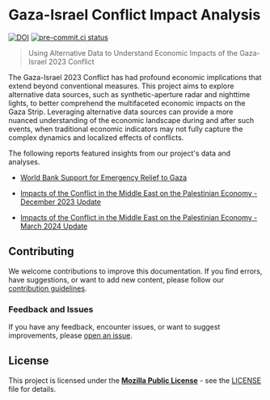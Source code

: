 # Gaza-Israel Conflict Impact Analysis

[![DOI](https://zenodo.org/badge/707308540.svg)](https://zenodo.org/doi/10.5281/zenodo.10684882)
[![pre-commit.ci status](https://results.pre-commit.ci/badge/github/datapartnership/gaza-israel-conflict-impact-analysis/main.svg)](https://results.pre-commit.ci/latest/github/datapartnership/gaza-israel-conflict-impact-analysis/main)

> Using Alternative Data to Understand Economic Impacts of the Gaza-Israel 2023 Conflict

The Gaza-Israel 2023 Conflict has had profound economic implications that extend beyond conventional measures. This project aims to explore alternative data sources, such as synthetic-aperture radar and nighttime lights, to better comprehend the multifaceted economic impacts on the Gaza Strip. Leveraging alternative data sources can provide a more nuanced understanding of the economic landscape during and after such events, when traditional economic indicators may not fully capture the complex dynamics and localized effects of conflicts.

The following reports featured insights from our project's data and analyses.

- [World Bank Support for Emergency Relief to Gaza](https://www.worldbank.org/en/news/press-release/2023/12/12/world-bank-support-for-emergency-relief-to-gaza)

- [Impacts of the Conflict in the Middle East on the Palestinian Economy - December 2023 Update](https://documents1.worldbank.org/curated/en/099721412142313834/pdf/IDU043992ccb0c283048bd0941e073dbfc46633b.pdf)

- [Impacts of the Conflict in the Middle East on the Palestinian Economy - March 2024 Update](https://thedocs.worldbank.org/en/doc/ce9fed0d3bb295f0363d690224d1cd39-0280012024/original/Palestinian-Econ-Upd-May2024-FINAL-ENGLISH-Only.pdf?_gl=1*v8jenz*_gcl_au*MTgyMDk4MDQ1Ny4xNzI0MTYwODM5)

## Contributing

We welcome contributions to improve this documentation. If you find errors, have suggestions, or want to add new content, please follow our [contribution guidelines](docs/CONTRIBUTING.md).

### Feedback and Issues

If you have any feedback, encounter issues, or want to suggest improvements, please [open an issue](https://github.com/datapartnership/gaza-israel-conflict-impact-analysis/issues/new/choosem).

## License

This project is licensed under the [**Mozilla Public License**](https://opensource.org/license/mpl-2-0/) - see the [LICENSE](LICENSE) file for details.
